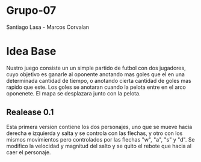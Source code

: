 # Grupo-07
Santiago Lasa - Marcos Corvalan 
# Idea Base 
Nustro juego consiste un un simple partido de futbol con dos jugadores, cuyo objetivo es ganarle al oponente anotando mas goles que el en una determinada cantidad de tiempo, o anotando cierta cantidad de goles mas rapido que este. Los goles se anotaran cuando la pelota entre en el arco oponenete. El mapa se desplazara junto con la pelota.
## Realease 0.1 
Esta primera version contiene los dos personajes, uno que se mueve hacia derecha e izquierda y salta y se controla con las flechas, y otro con los mismos movimientos pero controlados por las flechas "w", "a", "s" y "d". 
Se modifico la velocidad y magnitud del salto y se quito el rebote que hacia al caer el personaje.




